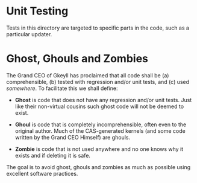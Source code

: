# Unit Testing

Tests in this directory are targeted to specific parts in the code, such as a particular updater.

# Ghost, Ghouls and Zombies

The Grand CEO of Gkeyll has proclaimed that all code shall be (a)
comprehensible, (b) tested with regression and/or unit tests, and (c)
used *somewhere*. To facilitate this we shall define:

- **Ghost** is code that does not have any regression and/or unit
  tests. Just like their non-virtual cousins such ghost code will not
  be deemed to exist.

- **Ghoul** is code that is completely incomprehensible, often even to
  the original author. Much of the CAS-generated kernels (and some
  code written by the Grand CEO Himself) are ghouls.
  
- **Zombie** is code that is not used anywhere and no one knows why it
  exists and if deleting it is safe.
  
The goal is to avoid ghost, ghouls and zombies as much as possible
using excellent software practices.
